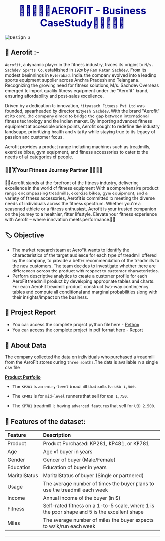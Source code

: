 # <h1 align='center'> <font color='Darkblue'><font size=6>🏃‍♂️🏃‍♀️🏃AEROFIT - Business CaseStudy🏃‍♂️🏃‍♀️🏃</font> </font></h1>
<kbd>![Design 3](![image](https://github.com/user-attachments/assets/a315fd73-c5a9-4a1c-b579-a13d1d0c74fe))</kbd>

## 🤔 Aerofit :- 

`Aerofit`, a dynamic player in the fitness industry, traces its origins to `M/s. Sachdev Sports Co`, established in `1928` by `Ram Ratan Sachdev`. From its modest beginnings in `Hyderabad`, India, the company evolved into a leading sports equipment supplier across Andhra Pradesh and Telangana. Recognizing the growing need for fitness solutions, M/s. Sachdev Overseas emerged to import quality fitness equipment under the "Aerofit" brand, ensuring affordability and post-sales excellence. 

Driven by a dedication to innovation, `Nityasach Fitness Pvt Ltd` was founded, spearheaded by director `Nityesh Sachdev`. With the brand "Aerofit" at its core, the company aimed to bridge the gap between international fitness technology and the Indian market. By importing advanced fitness equipment at accessible price points, Aerofit sought to redefine the industry landscape, prioritizing health and vitality while staying true to its legacy of passion and customer focus.

Aerofit provides a product range including machines such as treadmills, exercise bikes, gym equipment, and fitness accessories to cater to the needs of all categories of people.



###  🚴‍♂️🏋️Your Fitness Journey Partner 🏋️‍♂️🚴‍♀️

💪🏽Aerofit stands at the forefront of the fitness industry, delivering excellence in the world of fitness equipment With a comprehensive product
range encompassing treadmills, exercise bikes, gym equipment, and a variety of fitness accessories, Aerofit is committed to meeting the diverse
needs of individuals across the fitness spectrum. Whether you're a seasoned athlete or a fitness enthusiast, Aerofit is your trusted companion
on the journey to a healthier, fitter lifestyle. Elevate your fitness experience with Aerofit – where innovation meets performance.💪🏽

## 🏷️ Objective

- The market research team at AeroFit wants to identify the characteristics of the target audience for each type of treadmill offered by the company, to provide a better recommendation of the treadmills to the new customers. The team decides to investigate whether there are differences across the product with respect to customer characteristics.
- Perform descriptive analytics to create a customer profile for each AeroFit treadmill product by developing appropriate tables and charts.
For each AeroFit treadmill product, construct two-way contingency tables and compute all conditional and marginal probabilities along with their insights/impact on the business.

## 📝 Project Report
- You can access the complete project python file here - [Python](link)
- You can access the complete project in pdf format here - [Report](link)


## 👀 About Data

The company collected the data on individuals who purchased a treadmill from the AeroFit stores during `three months`.The data is available in a single csv file 


**<u>Product Portfolio</u>**

- The `KP281` is an `entry-level` treadmill that sells for `USD 1,500`.

- The `KP481` is for `mid-level` runners that sell for `USD 1,750`.

- The `KP781` treadmill is having `advanced features` that sell for `USD 2,500`.



## 📃 Features of the dataset:


| Feature | Description |
|:--------|:------------|
| Product | Product Purchased:	KP281, KP481, or KP781 |
| Age | Age of buyer in years |
| Gender | Gender of buyer (Male/Female) |
| Education | Education of buyer in years |
| MaritalStatus | MaritalStatus of buyer (Single or partnered) |
| Usage | The average number of times the buyer plans to use the treadmill each week |
| Income | Annual income of the buyer (in $) | 
| Fitness | Self-rated fitness on a 1-to-5 scale, where 1 is the poor shape and 5 is the excellent shape | 
| Miles | The average number of miles the buyer expects to walk/run each week |   


-----
